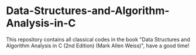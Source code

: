 # Data-Structures-and-Algorithm-Analysis-in-C
This repository contains all classical codes in the book "Data Structures and Algorithm Analysis in C (2nd Edition) (Mark Allen Weiss)", have a good time!
